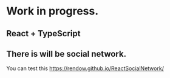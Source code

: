 
# Work in progress.
## React + TypeScript
## There is will be social network. 

You can test this https://rendow.github.io/ReactSocialNetwork/
